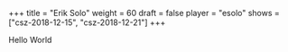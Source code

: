 +++
title = "Erik Solo"
weight = 60
draft = false
player = "esolo"
shows = ["csz-2018-12-15", "csz-2018-12-21"]
+++

Hello World
